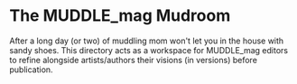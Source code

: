# The MUDDLE_mag Mudroom  
After a long day (or two) of muddling mom won't let you in the house with sandy shoes. This directory acts as a workspace for MUDDLE_mag editors to refine alongside artists/authors their visions (in versions) before publication.  
